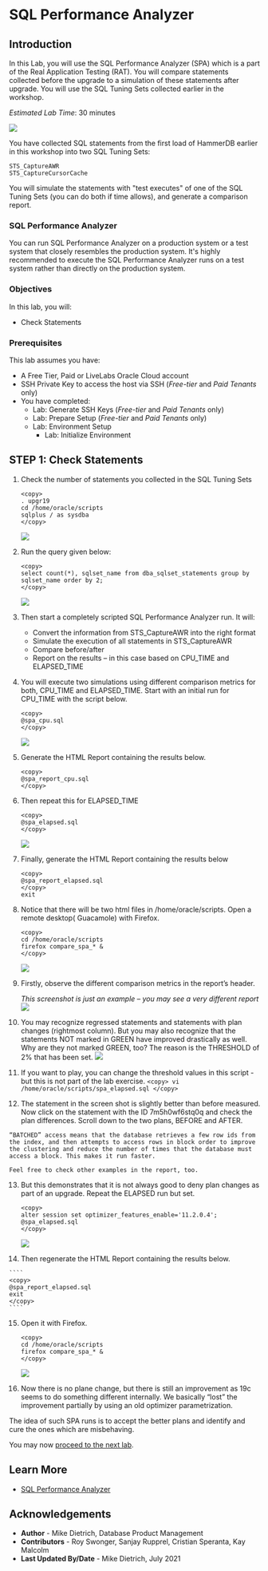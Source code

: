 # SQL Performance Analyzer

## Introduction

In this Lab, you will use the SQL Performance Analyzer (SPA) which is a part of the Real Application Testing (RAT). You will compare statements collected before the upgrade to a simulation of these statements after upgrade. You will use the SQL Tuning Sets collected earlier in the workshop.

*Estimated Lab Time*: 30 minutes

![](./images/performance_prescription_03.png " ")

You have collected SQL statements from the first load of HammerDB earlier in this workshop into two SQL Tuning Sets:

    STS_CaptureAWR
    STS_CaptureCursorCache

You will simulate the statements with "test executes" of one of the SQL Tuning Sets (you can do both if time allows), and generate a comparison report.

### SQL Performance Analyzer
You can run SQL Performance Analyzer on a production system or a test system that closely resembles the production system. It's highly recommended to execute the SQL Performance Analyzer runs on a test system rather than directly on the production system.


### Objectives

In this lab, you will:
* Check Statements

### Prerequisites
This lab assumes you have:
- A Free Tier, Paid or LiveLabs Oracle Cloud account
- SSH Private Key to access the host via SSH (*Free-tier* and *Paid Tenants* only)
- You have completed:
    - Lab: Generate SSH Keys (*Free-tier* and *Paid Tenants* only)
    - Lab: Prepare Setup (*Free-tier* and *Paid Tenants* only)
    - Lab: Environment Setup
		- Lab: Initialize Environment

## **STEP 1**: Check Statements


1. Check the number of statements you collected in the SQL Tuning Sets

    ````
    <copy>
    . upgr19
    cd /home/oracle/scripts
    sqlplus / as sysdba
    </copy>
    ````
    ![](./images/sql_per_1.png " ")

2. Run the query given below:

    ````
    <copy>
    select count(*), sqlset_name from dba_sqlset_statements group by sqlset_name order by 2;
    </copy>
    ````
    ![](./images/sql_per_2.png " ")

3. Then start a completely scripted SQL Performance Analyzer run.
   It will:
      - Convert the information from STS_CaptureAWR into the right format
      - Simulate the execution of all statements in STS_CaptureAWR
      - Compare before/after
      - Report on the results – in this case based on CPU\_TIME and ELAPSED\_TIME

4. You will execute two simulations using different comparison metrics for both, CPU\_TIME and ELAPSED\_TIME.  Start with an initial run for CPU\_TIME with the script below.

    ````
    <copy>
    @spa_cpu.sql
    </copy>
    ````
    ![](./images/sql_per_3.png " ")

5. Generate the HTML Report containing the results below.

    ````
    <copy>
    @spa_report_cpu.sql
    </copy>
    ````
6. Then repeat this for ELAPSED\_TIME

    ````
    <copy>
    @spa_elapsed.sql
    </copy>
    ````
    ![](./images/sql_per_4.png " ")

7. Finally, generate the HTML Report containing the results below

    ````
    <copy>
    @spa_report_elapsed.sql
    </copy>
    exit
    ````

8. Notice that there will be two html files in /home/oracle/scripts. Open a remote desktop( Guacamole) with Firefox.

    ````
    <copy>
    cd /home/oracle/scripts
    firefox compare_spa_* &
    </copy>
    ````
    ![](./images/sql_per_5.png " ")

9.  Firstly, observe the different comparison metrics in the report’s header.

    *This screenshot is just an example – you may see a very different report*
    ![](./images/sql_per_6.png " ")

10.  You may recognize regressed statements and statements with plan changes (rightmost column).  But you may also recognize that the statements NOT marked in GREEN have improved drastically as well.  Why are they not marked GREEN, too? The reason is the THRESHOLD of 2% that has been set.
    ![](./images/sql_per_9.png " ")

11.  If you want to play, you can change the threshold values in this script - but this is not part of the lab exercise.
    ````
    <copy>
    vi /home/oracle/scripts/spa_elapsed.sql
    </copy>
    ````

12.  The statement in the screen shot is slightly better than before measured.  Now click on the statement with the ID 7m5h0wf6stq0q and check the plan differences.  Scroll down to the two plans, BEFORE and AFTER.

    “BATCHED” access means that the database retrieves a few row ids from the index, and then attempts to access rows in block order to improve the clustering and reduce the number of times that the database must access a block. This makes it run faster.

    Feel free to check other examples in the report, too.

13. But this demonstrates that it is not always good to deny plan changes as part of an upgrade. Repeat the ELAPSED run but set.

    ````
    <copy>
    alter session set optimizer_features_enable='11.2.0.4';
    @spa_elapsed.sql
    </copy>
    ````
    ![](./images/sql_per_7.png " ")

14.  Then regenerate the HTML Report containing the results below.

    ````
    <copy>
    @spa_report_elapsed.sql
    exit
    </copy>
    ````

15. Open it with Firefox.

    ````
    <copy>
    cd /home/oracle/scripts
    firefox compare_spa_* &
    </copy>
    ````
    ![](./images/sql_per_8.png " ")

16.  Now there is no plane change, but there is still an improvement as 19c seems to do something different internally. We basically “lost” the improvement partially by using an old optimizer parametrization.

The idea of such SPA runs is to accept the better plans and identify and cure the ones which are misbehaving.

You may now [proceed to the next lab](#next).

## Learn More

* [SQL Performance Analyzer](https://docs.oracle.com/en/database/oracle/oracle-database/19/ratug/introduction-to-sql-performance-analyzer.html#GUID-860FC707-B281-4D81-8B43-1E3857194A72)

## Acknowledgements
* **Author** - Mike Dietrich, Database Product Management
* **Contributors** -  Roy Swonger, Sanjay Rupprel, Cristian Speranta, Kay Malcolm
* **Last Updated By/Date** - Mike Dietrich, July 2021
